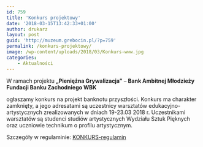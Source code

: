 ```yaml
---
id: 759
title: 'Konkurs projektowy'
date: '2018-03-15T13:42:33+01:00'
author: drukarz
layout: post
guid: 'http://muzeum.grebocin.pl/?p=759'
permalink: /konkurs-projektowy/
image: /wp-content/uploads/2018/03/Konkurs-www.jpg
categories:
    - Aktualności
---
```


W ramach projektu **„Pieniężna Grywalizacja”** – **Bank Ambitnej Młodzieży Fundacji Banku Zachodniego WBK**

ogłaszamy konkurs na projekt banknotu przyszłości. Konkurs ma charakter zamknięty, a jego adresatami są uczestnicy warsztatów edukacyjno-artystycznych zrealizowanych w dniach 19-23.03 2018 r. Uczestnikami warsztatów są studenci studiów artystycznych Wydziału Sztuk Pięknych oraz uczniowie technikum o profilu artystycznym.

Szczegóły w regulaminie: [KONKURS-regulamin](http://muzeum.grebocin.pl/wp-content/uploads/2018/03/„BANKNOT-PRZYSZŁOŚCI_-regulamin.pdf)